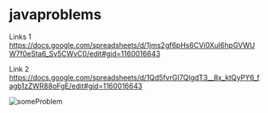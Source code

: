 # javaproblems
Links 1
https://docs.google.com/spreadsheets/d/1jms2gf6pHs6CVi0XuI6hpGVWUW7f0eSta6_Sv5CWvC0/edit#gid=1160016643

Link 2
https://docs.google.com/spreadsheets/d/1Qd5fvrGI7QlgdT3__8x_ktQyPY6_fagb1zZWR88oFgE/edit#gid=1160016643

![someProblem](https://github.com/ahmedelhdad123/javaproblems/assets/91333530/63470f03-c34a-4923-a6e5-439e0eaed6f6)
